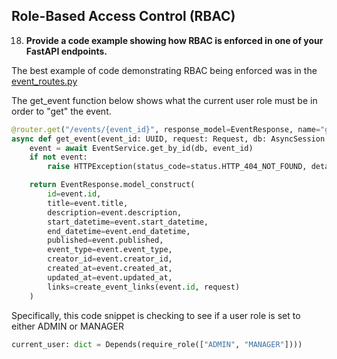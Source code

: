 ## Role-Based Access Control (RBAC)

18. **Provide a code example showing how RBAC is enforced in one of your FastAPI endpoints.**

The best example of code demonstrating RBAC being enforced was in the [event_routes.py](../app/routers/event_routes.py)

The get_event function below shows what the current user role must be in order to "get" the event.
```python
@router.get("/events/{event_id}", response_model=EventResponse, name="get_event", tags=["Event Management Requires (Admin or Manager Roles)"])
async def get_event(event_id: UUID, request: Request, db: AsyncSession = Depends(get_db), token: str = Depends(oauth2_scheme), current_user: dict = Depends(require_role(["ADMIN", "MANAGER"]))):
    event = await EventService.get_by_id(db, event_id)
    if not event:
        raise HTTPException(status_code=status.HTTP_404_NOT_FOUND, detail="Event not found")

    return EventResponse.model_construct(
        id=event.id,
        title=event.title,
        description=event.description,
        start_datetime=event.start_datetime,
        end_datetime=event.end_datetime,
        published=event.published,
        event_type=event.event_type,
        creator_id=event.creator_id,
        created_at=event.created_at,
        updated_at=event.updated_at,
        links=create_event_links(event.id, request)
    )
```

Specifically, this code snippet is checking to see if a user role is set to either ADMIN or MANAGER
```python
current_user: dict = Depends(require_role(["ADMIN", "MANAGER"])))
```

